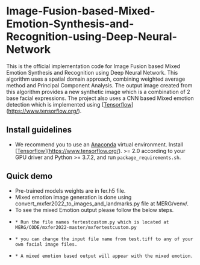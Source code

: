 # Image-Fusion-based-Mixed-Emotion-Synthesis-and-Recognition-using-Deep-Neural-Network
This is the official implementation code for Image Fusion based Mixed Emotion Synthesis and Recognition using Deep Neural Network. This algorithm uses a spatial domain approach, combining weighted average method and Principal Component Analysis. The output image created from this algorithm provides a new synthetic image which is a combination of 2 base facial expressions. The project also uses a CNN based Mixed emotion detection which is implemented using [[Tensorflow](https://pytorch.org/)](https://www.tensorflow.org/). 

## Install guidelines
- We recommend you to use an [Anaconda](https://www.anaconda.com/) virtual environment. Install [[Tensorflow](https://pytorch.org/)](https://www.tensorflow.org/). >= 2.0 according to your GPU driver and Python >= 3.7.2, and run `package_requirements.sh`.

## Quick demo
- Pre-trained models weights are in fer.h5 file.
- Mixed emotion image generation is done using convert_mxfer2022_to_images_and_landmarks.py file at MERG/venv/.
- To see the mixed Emotion output please follow the below steps.
-     * Run the file names fertestcustom.py which is located at MERG/CODE/mxfer2022-master/mxfertestcustom.py
-     * you can change the input file name from test.tiff to any of your own facial image files.
-     * A mixed emotion based output will appear with the mixed emotion.
